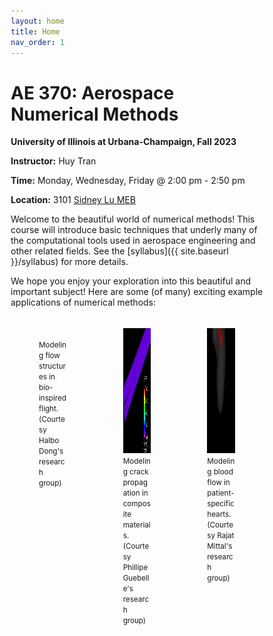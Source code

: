 ```yaml
---
layout: home
title: Home
nav_order: 1
---
```


# AE 370: Aerospace Numerical Methods

**University of Illinois at Urbana-Champaign, Fall 2023**

**Instructor:** Huy Tran

**Time:** Monday, Wednesday, Friday @ 2:00 pm - 2:50 pm

**Location:** 3101 [Sidney Lu MEB](https://goo.gl/maps/NLmVF9UbZ1ai8cz97)

Welcome to the beautiful world of numerical methods! This course will introduce basic techniques that underly many of the computational tools used in aerospace engineering and other related fields. See the [syllabus]({{ site.baseurl }}/syllabus) for more details.

We hope you enjoy your exploration into this beautiful and important subject! Here are some (of many) exciting example applications of numerical methods:

<html>
<head>
<style>
* {
  box-sizing: border-box;
}
.column {
  float: left;
  width: 33.33%;
  padding: 5px;
}
/* Clearfix (clear floats) */
.row::after {
  content: "";
  clear: both;
  display: table;
}
</style>
</head>
<body>
<div class="row">
  <div class="column">
    <figure>
        <img src="/assets/images/flow.gif" alt="" style="height:200px">
        <figcaption><small>Modeling flow structures in bio-inspired flight. (Courtesy Halbo Dong's research group)</small></figcaption>
    </figure>
  </div>
  <div class="column">
    <figure>
        <img src="/assets/images/structures.gif" alt="" style="height:200px">
        <figcaption><small>Modeling crack propagation in composite materials. (Courtesy Phillipe Guebelle's research group)</small></figcaption>
    </figure>
  </div>
  <div class="column">
    <figure>
        <img src="/assets/images/blood-flow.gif" alt="" style="height:200px">
        <figcaption><small>Modeling blood flow in patient-specific hearts. (Courtesy Rajat Mittal's research group)</small></figcaption>
    </figure>
  </div>
</div>
</body>
</html>